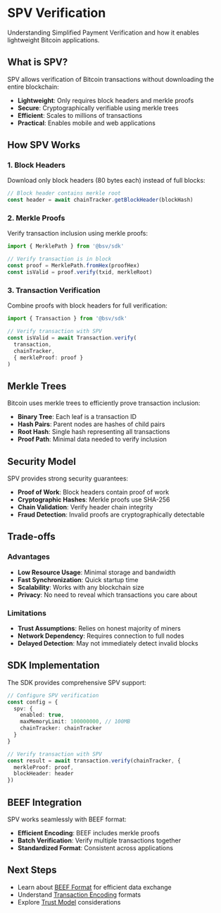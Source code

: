 # SPV Verification

Understanding Simplified Payment Verification and how it enables lightweight Bitcoin applications.

## What is SPV?

SPV allows verification of Bitcoin transactions without downloading the entire blockchain:

- **Lightweight**: Only requires block headers and merkle proofs
- **Secure**: Cryptographically verifiable using merkle trees
- **Efficient**: Scales to millions of transactions
- **Practical**: Enables mobile and web applications

## How SPV Works

### 1. Block Headers

Download only block headers (80 bytes each) instead of full blocks:

```typescript
// Block header contains merkle root
const header = await chainTracker.getBlockHeader(blockHash)
```

### 2. Merkle Proofs

Verify transaction inclusion using merkle proofs:

```typescript
import { MerklePath } from '@bsv/sdk'

// Verify transaction is in block
const proof = MerklePath.fromHex(proofHex)
const isValid = proof.verify(txid, merkleRoot)
```

### 3. Transaction Verification

Combine proofs with block headers for full verification:

```typescript
import { Transaction } from '@bsv/sdk'

// Verify transaction with SPV
const isValid = await Transaction.verify(
  transaction,
  chainTracker,
  { merkleProof: proof }
)
```

## Merkle Trees

Bitcoin uses merkle trees to efficiently prove transaction inclusion:

- **Binary Tree**: Each leaf is a transaction ID
- **Hash Pairs**: Parent nodes are hashes of child pairs
- **Root Hash**: Single hash representing all transactions
- **Proof Path**: Minimal data needed to verify inclusion

## Security Model

SPV provides strong security guarantees:

- **Proof of Work**: Block headers contain proof of work
- **Cryptographic Hashes**: Merkle proofs use SHA-256
- **Chain Validation**: Verify header chain integrity
- **Fraud Detection**: Invalid proofs are cryptographically detectable

## Trade-offs

### Advantages

- **Low Resource Usage**: Minimal storage and bandwidth
- **Fast Synchronization**: Quick startup time
- **Scalability**: Works with any blockchain size
- **Privacy**: No need to reveal which transactions you care about

### Limitations

- **Trust Assumptions**: Relies on honest majority of miners
- **Network Dependency**: Requires connection to full nodes
- **Delayed Detection**: May not immediately detect invalid blocks

## SDK Implementation

The SDK provides comprehensive SPV support:

```typescript
// Configure SPV verification
const config = {
  spv: {
    enabled: true,
    maxMemoryLimit: 100000000, // 100MB
    chainTracker: chainTracker
  }
}

// Verify transaction with SPV
const result = await transaction.verify(chainTracker, {
  merkleProof: proof,
  blockHeader: header
})
```

## BEEF Integration

SPV works seamlessly with BEEF format:

- **Efficient Encoding**: BEEF includes merkle proofs
- **Batch Verification**: Verify multiple transactions together
- **Standardized Format**: Consistent across applications

## Next Steps

- Learn about [BEEF Format](./beef.md) for efficient data exchange
- Understand [Transaction Encoding](./transaction-encoding.md) formats
- Explore [Trust Model](./trust-model.md) considerations
